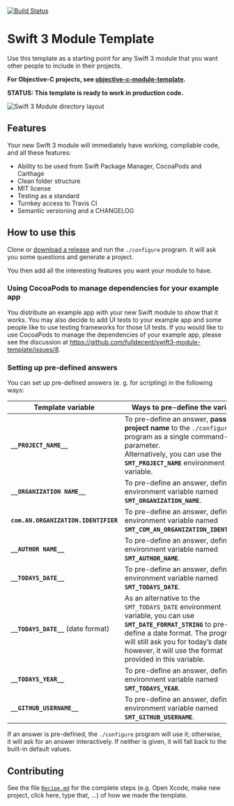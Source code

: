 [![Build Status](https://travis-ci.org/fulldecent/swift3-module-template.svg?branch=master)](https://travis-ci.org/fulldecent/swift3-module-template)

# Swift 3 Module Template
Use this template as a starting point for any Swift 3 module that you want other people to include in their projects.

**For Objective-C projects, see [objective-c-module-template](https://github.com/fulldecent/objective-c-module-template).**

**STATUS: This template is ready to work in production code.**

![Swift 3 Module directory layout](https://cloud.githubusercontent.com/assets/382183/18574753/43dda33e-7b9e-11e6-9e91-cf91c4a03ccd.png)

## Features
Your new Swift 3 module will immediately have working, compilable code, and all these features:

-   Ability to be used from Swift Package Manager, CocoaPods and Carthage
-   Clean folder structure
-   MIT license
-   Testing as a standard
-   Turnkey access to Travis CI
-   Semantic versioning and a CHANGELOG

## How to use this

Clone or [download a release](https://github.com/fulldecent/swift-package/releases) and run the  `./configure` program. It will ask you some questions and generate a project.

You then add all the interesting features you want your module to have.

### Using CocoaPods to manage dependencies for your example app

You distribute an example app with your new Swift module to show that it works. You may also decide to add UI tests to your example app and some people like to use testing frameworks for those UI tests. If you would like to use CocoaPods to manage the dependencies of your example app, please see the discussion at https://github.com/fulldecent/swift3-module-template/issues/8.

### Setting up pre-defined answers

You can set up pre-defined answers (e.&nbsp;g. for scripting) in the following ways:

| Template variable | Ways to pre-define the variable | Example |
| ----------------- | ------------------------------- | ------- |
| **`__PROJECT_NAME__`** | To pre-define an answer, **pass your project name** to the `./configure` program as a single command-line parameter.<br/>Alternatively, you can use the **`SMT_PROJECT_NAME`** environment variable. | `./configure MyFantasticProject` |
| **`__ORGANIZATION NAME__`** | To pre-define an answer, define an environment variable named **`SMT_ORGANIZATION_NAME`**. | `export SMT_ORGANIZATION_NAME='Awesome Org'` |
| **`com.AN.ORGANIZATION.IDENTIFIER`** | To pre-define an answer, define an environment variable named **`SMT_COM_AN_ORGANIZATION_IDENTIFIER`**. | `export SMT_COM_AN_ORGANIZATION_IDENTIFIER='com.awesome'` |
| **`__AUTHOR NAME__`** | To pre-define an answer, define an environment variable named **`SMT_AUTHOR_NAME`**. | `export SMT_AUTHOR_NAME='Mr McAwesome'` |
| **`__TODAYS_DATE__`** | To pre-define an answer, define an environment variable named **`SMT_TODAYS_DATE`**. | `export SMT_TODAYS_DATE='her birthday'` |
| **`__TODAYS_DATE__`** (date format) | As an alternative to the `SMT_TODAYS_DATE` environment variable, you can use **`SMT_DATE_FORMAT_STRING`** to pre-define a date format. The program will still ask you for today’s date; however, it will use the format provided in this variable. | `export SMT_DATE_FORMAT_STRING='%F'` |
| **`__TODAYS_YEAR__`** | To pre-define an answer, define an environment variable named **`SMT_TODAYS_YEAR`**. | `export SMT_TODAYS_YEAR='2077'` |
| **`__GITHUB_USERNAME__`** | To pre-define an answer, define an environment variable named **`SMT_GITHUB_USERNAME`**. | `export SMT_GITHUB_USERNAME='awesome_octocat'` |

If an answer is pre-defined, the `./configure` program will use it; otherwise, it will ask for an answer interactively. If neither is given, it will fall back to the built-in default values.

## Contributing

See the file [`Recipe.md`](Recipe.md) for the complete steps (e.g. Open Xcode, make new project, click here, type that, ...) of how we made the template.
